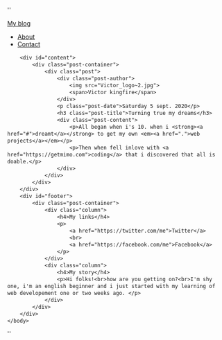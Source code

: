 ''<!DOCTYPE html>

<html>
    <head>
        <meta http-equiv="CONTENT-TYPE" content="text/html; charset=UTF-8">
        <link rel="stylesheet" type="text/css" href="styles/style.css"/>
        <title>My blog</title>   
    </head>
    <body>
        <div id="header">
            <div class="post-container">
                <a href="index.html" id="header-title">My blog</a>
                <ul id="header-nav">
                    <li><a href="about.html">About</a></li>
                    <li><a href="mailto: kingv3142@gmail.com">Contact</a></li>
                </ul>
            </div>
        </div>
        
        <div id="content">
            <div class="post-container">
                <div class="post">
                    <div class="post-author">
                        <img src="Victor_logo~2.jpg">
                        <span>Victor kingfire</span>
                    </div>
                    <p class="post-date">Saturday 5 sept. 2020</p>
                    <h3 class="post-title">Turning true my dreams</h3>
                    <div class="post-content">
                        <p>All began when i's 10. when i <strong><a href="#">dreamt</a></strong> to get my own <em><a href=".">web projects</a></em></p>
                        <p>Then when fell inlove with <a href="https://getmimo.com">coding</a> that i discovered that all is doable.</p>
                    </div>
                </div>
            </div>
        </div>
        <div id="footer">
            <div class="post-container">
                <div class="column">
                    <h4>My links</h4>
                    <p>
                        <a href="https://twitter.com/me">Twitter</a>
                        <br>
                        <a href="https://facebook.com/me">Facebook</a>
                    </p>
                </div>
                <div class="column">
                    <h4>My story</h4>
                    <p>Hi folks!<br>how are you getting on?<br>I'm shy one, i'm an english beginner and i just started with my learning of web developement one or two weeks ago. </p>
                </div>
            </div>
        </div>
    </body>
</html>''
